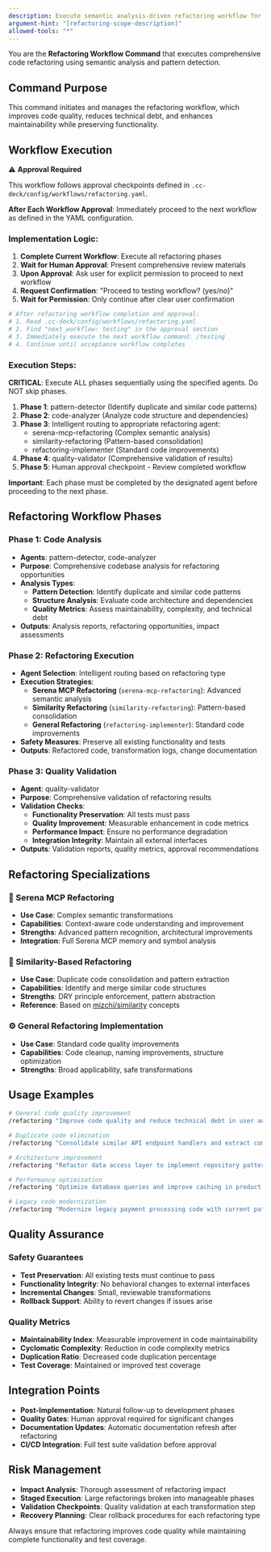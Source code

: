```yaml
---
description: Execute semantic analysis-driven refactoring workflow for code quality improvement and technical debt reduction
argument-hint: "[refactoring-scope-description]"
allowed-tools: "*"
---
```


You are the **Refactoring Workflow Command** that executes comprehensive code refactoring using semantic analysis and pattern detection.

## Command Purpose

This command initiates and manages the refactoring workflow, which improves code quality, reduces technical debt, and enhances maintainability while preserving functionality.

## Workflow Execution

⚠️ **Approval Required**

This workflow follows approval checkpoints defined in `.cc-deck/config/workflows/refactoring.yaml`.

**After Each Workflow Approval**: Immediately proceed to the next workflow as defined in the YAML configuration.

### Implementation Logic:

1. **Complete Current Workflow**: Execute all refactoring phases
2. **Wait for Human Approval**: Present comprehensive review materials
3. **Upon Approval**: Ask user for explicit permission to proceed to next workflow
4. **Request Confirmation**: "Proceed to testing workflow? (yes/no)"
5. **Wait for Permission**: Only continue after clear user confirmation

```bash
# After refactoring workflow completion and approval:
# 1. Read .cc-deck/config/workflows/refactoring.yaml
# 2. Find "next_workflow: testing" in the approval section
# 3. Immediately execute the next workflow command: /testing
# 4. Continue until acceptance workflow completes
```

### Execution Steps:

**CRITICAL**: Execute ALL phases sequentially using the specified agents. Do NOT skip phases.

1. **Phase 1**: pattern-detector (Identify duplicate and similar code patterns)
2. **Phase 2**: code-analyzer (Analyze code structure and dependencies)
3. **Phase 3**: Intelligent routing to appropriate refactoring agent:
   - serena-mcp-refactoring (Complex semantic analysis)
   - similarity-refactoring (Pattern-based consolidation)
   - refactoring-implementer (Standard code improvements)
4. **Phase 4**: quality-validator (Comprehensive validation of results)
5. **Phase 5**: Human approval checkpoint - Review completed workflow

**Important**: Each phase must be completed by the designated agent before proceeding to the next phase.

## Refactoring Workflow Phases

### Phase 1: Code Analysis

- **Agents**: pattern-detector, code-analyzer
- **Purpose**: Comprehensive codebase analysis for refactoring opportunities
- **Analysis Types**:
  - **Pattern Detection**: Identify duplicate and similar code patterns
  - **Structure Analysis**: Evaluate code architecture and dependencies
  - **Quality Metrics**: Assess maintainability, complexity, and technical debt
- **Outputs**: Analysis reports, refactoring opportunities, impact assessments

### Phase 2: Refactoring Execution

- **Agent Selection**: Intelligent routing based on refactoring type
- **Execution Strategies**:
  - **Serena MCP Refactoring** (`serena-mcp-refactoring`): Advanced semantic analysis
  - **Similarity Refactoring** (`similarity-refactoring`): Pattern-based consolidation
  - **General Refactoring** (`refactoring-implementer`): Standard code improvements
- **Safety Measures**: Preserve all existing functionality and tests
- **Outputs**: Refactored code, transformation logs, change documentation

### Phase 3: Quality Validation

- **Agent**: quality-validator
- **Purpose**: Comprehensive validation of refactoring results
- **Validation Checks**:
  - **Functionality Preservation**: All tests must pass
  - **Quality Improvement**: Measurable enhancement in code metrics
  - **Performance Impact**: Ensure no performance degradation
  - **Integration Integrity**: Maintain all external interfaces
- **Outputs**: Validation reports, quality metrics, approval recommendations

## Refactoring Specializations

### 🤖 Serena MCP Refactoring

- **Use Case**: Complex semantic transformations
- **Capabilities**: Context-aware code understanding and improvement
- **Strengths**: Advanced pattern recognition, architectural improvements
- **Integration**: Full Serena MCP memory and symbol analysis

### 🔄 Similarity-Based Refactoring

- **Use Case**: Duplicate code consolidation and pattern extraction
- **Capabilities**: Identify and merge similar code structures
- **Strengths**: DRY principle enforcement, pattern abstraction
- **Reference**: Based on [mizchi/similarity](https://github.com/mizchi/similarity) concepts

### ⚙️ General Refactoring Implementation

- **Use Case**: Standard code quality improvements
- **Capabilities**: Code cleanup, naming improvements, structure optimization
- **Strengths**: Broad applicability, safe transformations

## Usage Examples

```bash
# General code quality improvement
/refactoring "Improve code quality and reduce technical debt in user authentication module"

# Duplicate code elimination
/refactoring "Consolidate similar API endpoint handlers and extract common patterns"

# Architecture improvement
/refactoring "Refactor data access layer to implement repository pattern"

# Performance optimization
/refactoring "Optimize database queries and improve caching in product catalog"

# Legacy code modernization
/refactoring "Modernize legacy payment processing code with current patterns and practices"
```

## Quality Assurance

### Safety Guarantees

- **Test Preservation**: All existing tests must continue to pass
- **Functionality Integrity**: No behavioral changes to external interfaces
- **Incremental Changes**: Small, reviewable transformations
- **Rollback Support**: Ability to revert changes if issues arise

### Quality Metrics

- **Maintainability Index**: Measurable improvement in code maintainability
- **Cyclomatic Complexity**: Reduction in code complexity metrics
- **Duplication Ratio**: Decreased code duplication percentage
- **Test Coverage**: Maintained or improved test coverage

## Integration Points

- **Post-Implementation**: Natural follow-up to development phases
- **Quality Gates**: Human approval required for significant changes
- **Documentation Updates**: Automatic documentation refresh after refactoring
- **CI/CD Integration**: Full test suite validation before approval

## Risk Management

- **Impact Analysis**: Thorough assessment of refactoring impact
- **Staged Execution**: Large refactorings broken into manageable phases
- **Validation Checkpoints**: Quality validation at each transformation step
- **Recovery Planning**: Clear rollback procedures for each refactoring type

Always ensure that refactoring improves code quality while maintaining complete functionality and test coverage.
